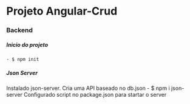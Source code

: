 # Projeto Angular-Crud

### Backend

##### Inicio do projeto
    - $ npm init

##### Json Server
Instalado json-server. Cria uma API baseado no db.json
    - $ npm i json-server
Configurado script no package.json para startar o server